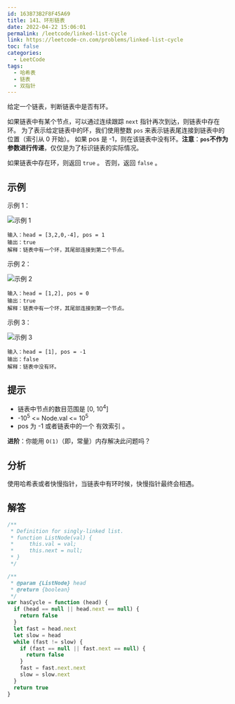 ```yaml
---
id: 163B73B2F8F45A69
title: 141、环形链表
date: 2022-04-22 15:06:01
permalink: /leetcode/linked-list-cycle
link: https://leetcode-cn.com/problems/linked-list-cycle
toc: false
categories:
  - LeetCode
tags:
  - 哈希表
  - 链表
  - 双指针
---
```


<Level type='easy'/>

给定一个链表，判断链表中是否有环。

如果链表中有某个节点，可以通过连续跟踪 `next` 指针再次到达，则链表中存在环。 为了表示给定链表中的环，我们使用整数 `pos` 来表示链表尾连接到链表中的位置（索引从 0 开始）。 如果 pos 是 -1，则在该链表中没有环。**注意**：**`pos`不作为参数进行传递**，仅仅是为了标识链表的实际情况。

如果链表中存在环，则返回 `true` 。 否则，返回 `false` 。

## 示例

示例 1：

![示例 1](/img/leetcode/0100-0199/141.1.png)

```text
输入：head = [3,2,0,-4], pos = 1
输出：true
解释：链表中有一个环，其尾部连接到第二个节点。
```

示例 2：

![示例 2](/img/leetcode/0100-0199/141.2.png)

```text
输入：head = [1,2], pos = 0
输出：true
解释：链表中有一个环，其尾部连接到第一个节点。
```

示例 3：

![示例 3](/img/leetcode/0100-0199/141.3.png)

```text
输入：head = [1], pos = -1
输出：false
解释：链表中没有环。
```

## 提示

- 链表中节点的数目范围是 [0, 10<sup>4</sup>]
- -10<sup>5</sup> <= Node.val <= 10<sup>5</sup>
- pos 为 -1 或者链表中的一个 有效索引 。

**进阶**：你能用 `O(1)`（即，常量）内存解决此问题吗？

## 分析

使用哈希表或者快慢指针，当链表中有环时候，快慢指针最终会相遇。

## 解答

```javascript
/**
 * Definition for singly-linked list.
 * function ListNode(val) {
 *     this.val = val;
 *     this.next = null;
 * }
 */

/**
 * @param {ListNode} head
 * @return {boolean}
 */
var hasCycle = function (head) {
  if (head == null || head.next == null) {
    return false
  }
  let fast = head.next
  let slow = head
  while (fast != slow) {
    if (fast == null || fast.next == null) {
      return false
    }
    fast = fast.next.next
    slow = slow.next
  }
  return true
}
```
